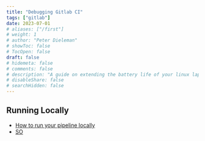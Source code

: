 ```yaml
---
title: "Debugging Gitlab CI"
tags: ["gitlab"]
date: 2023-07-01
# aliases: ["/first"]
# weight: 1
# author: "Peter Dieleman"
# showToc: false
# TocOpen: false
draft: false
# hidemeta: false
# comments: false
# description: "A guide on extending the battery life of your linux laptop"
# disableShare: false
# searchHidden: false
---
```


## Running Locally

- [How to run your pipeline locally](https://medium.com/geekculture/5-ways-that-can-help-you-to-debug-your-gitlab-pipeline-b871fd626652)
- [SO](https://stackoverflow.com/questions/32933174/use-gitlab-ci-to-run-tests-locally)

